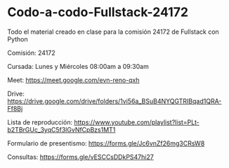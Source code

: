 # Codo-a-codo-Fullstack-24172
Todo el material creado en clase para la comisión 24172 de Fullstack con Python

Comisión: 24172

Cursada: Lunes y Miércoles 08:00am a 09:30am

Meet: https://meet.google.com/evn-reno-qxh

Drive: https://drive.google.com/drive/folders/1vi56a_BSuB4NYQGTRIBqad1QRA-Ff8Bj

Lista de reproducción: https://www.youtube.com/playlist?list=PLt-b2TBrGUc_3yqC5f3lGvNfCpBzs1MT1

Formulario de presentismo: https://forms.gle/Jc6vnZf26mg3CRsW8

Consultas: https://forms.gle/vESCCsDDkPS47hi27
